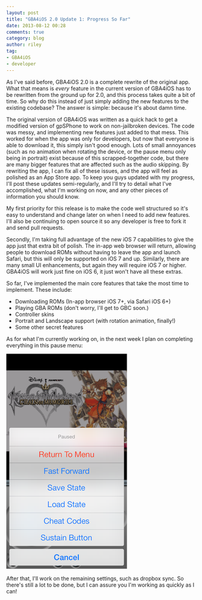 ```yaml
---
layout: post
title: "GBA4iOS 2.0 Update 1: Progress So Far"
date: 2013-08-12 00:28
comments: true
category: blog
author: riley
tag:
- GBA4iOS
- developer
---
```


As I've said before, GBA4iOS 2.0 is a complete rewrite of the original app. What that means is *every* feature in the current version of GBA4iOS has to be rewritten from the ground up for 2.0, and this process takes quite a bit of time. So why do this instead of just simply adding the new features to the existing codebase? The answer is simple: because it's about damn time.

The original version of GBA4iOS was written as a quick hack to get a modified version of gpSPhone to work on non-jailbroken devices. The code was messy, and implementing new features just added to that mess. This worked for when the app was only for developers, but now that everyone is able to download it, this simply isn't good enough. Lots of small annoyances (such as no animation when rotating the device, or the pause menu only being in portrait) exist because of this scrapped-together code, but there are many bigger features that are affected such as the audio skipping. By rewriting the app, I can fix all of these issues, and the app will feel as polished as an App Store app. To keep you guys updated with my progress, I'll post these updates semi-regularly, and I'll try to detail what I've accomplished, what I'm working on now, and any other pieces of information you should know.

<!-- more -->

My first priority for this release is to make the code well structured so it's easy to understand and change later on when I  need to add new features. I'll also be continuing to open source it so any developer is free to fork it and send pull requests.

Secondly, I'm taking full advantage of the new iOS 7 capabilities to give the app just that extra bit of polish. The in-app web browser will return, allowing people to download ROMs without having to leave the app and launch Safari, but this will only be supported on iOS 7 and up. Similarly, there are many small UI enhancements, but again they will require iOS 7 or higher. GBA4iOS will work just fine on iOS 6, it just won't have all these extras.

So far, I've implemented the main core features that take the most time to implement. These include:
 
- Downloading ROMs (In-app browser iOS 7+, via Safari iOS 6+)
- Playing GBA ROMs (don't worry, I'll get to GBC soon.) 
- Controller skins
- Portrait and Landscape support (with rotation animation, finally!)
- Some other secret features

As for what I'm currently working on, in the next week I plan on completing everything in this pause menu:  

![Pause Menu](/assets/images/posts/Pause_Menu.png)

After that, I'll work on the remaining settings, such as dropbox sync. So there's still a lot to be done, but I can assure you I'm working as quickly as I can!





